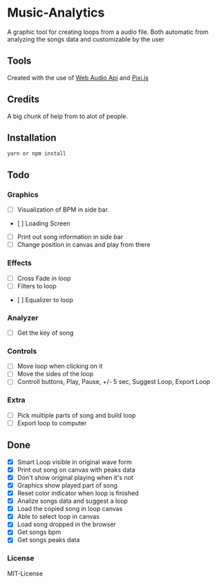 # Music-Analytics

A graphic tool for creating loops from a audio file.
Both automatic from analyzing the songs data and customizable by the user

## Tools

Created with the use of [Web Audio Api](https://developer.mozilla.org/en-US/docs/Web/API/Web_Audio_API) and [Pixi.js](https://developer.mozilla.org/en-US/docs/Web/API/Canvas_API)

## Credits

A big chunk of help from to alot of people.

## Installation

`yarn or npm install`

## Todo

### Graphics

- [ ] Visualization of BPM in side bar.
- [ ] Loading Screen
- [ ] Print out song information in side bar
- [ ] Change position in canvas and play from there

### Effects

- [ ] Cross Fade in loop
- [ ] Filters to loop
- [ ] Equalizer to loop

### Analyzer

- [ ] Get the key of song

### Controls

- [ ] Move loop when clicking on it
- [ ] Move the sides of the loop
- [ ] Controll buttons, Play, Pause, +/- 5 sec, Suggest Loop, Export Loop

### Extra

- [ ] Pick multiple parts of song and build loop
- [ ] Export loop to computer

## Done

- [x] Smart Loop visible in original wave form
- [x] Print out song on canvas with peaks data
- [x] Don't show original playing when it's not
- [x] Graphics show played part of song
- [x] Reset color indicator when loop is finished
- [x] Analize songs data and suggest a loop
- [x] Load the copied song in loop canvas
- [x] Able to select loop in canvas
- [x] Load song dropped in the browser
- [x] Get songs bpm
- [x] Get songs peaks data

### License

MIT-License
